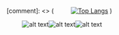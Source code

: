 

[comment]: <> ( &nbsp;&nbsp;&nbsp;&nbsp;&nbsp;&nbsp;&nbsp;&nbsp;&nbsp;[![Top Langs](https://github-readme-stats.vercel.app/api/top-langs/?username=SarawinT&langs_count=6&layout=compact&theme=dark)](https://github.com/SarawinT) )



&nbsp;&nbsp;&nbsp;&nbsp;&nbsp;&nbsp;&nbsp;&nbsp;&nbsp;![alt text](https://cdn.betterttv.net/emote/626c5ecc3c6f14b68846976b/3x)![alt text](https://cdn.betterttv.net/emote/626c5ecc3c6f14b68846976b/3x)![alt text](https://cdn.betterttv.net/emote/626c5ecc3c6f14b68846976b/3x)

